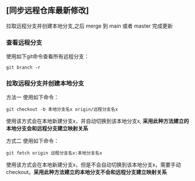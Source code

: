 

## [同步远程仓库最新修改] 
拉取远程分支并创建本地分支,之后 merge 到 main 或者 master 完成更新

### 查看远程分支
使用如下git命令查看所有远程分支：
``` shell
git branch -r
```

### 拉取远程分支并创建本地分支
方法一
使用如下命令：
```shell
git checkout -b 本地分支名x origin/远程分支名x
```
使用该方式会在本地新建分支x，并自动切换到该本地分支x, **采用此种方法建立的本地分支会和远程分支建立映射关系**

方式二
使用如下命令：
``` shell
git fetch origin 远程分支名x:本地分支名x
```

使用该方式会在本地新建分支x，但是不会自动切换到该本地分支x，需要手动checkout。**采用此种方法建立的本地分支不会和远程分支建立映射关系**

